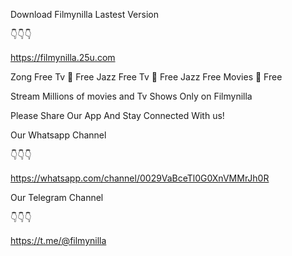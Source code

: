 Download Filmynilla Lastest Version

👇👇👇

https://filmynilla.25u.com


Zong Free Tv 💯 Free
Jazz Free Tv 💯 Free
Jazz Free Movies 💯 Free

Stream Millions of movies and Tv Shows Only on Filmynilla

Please Share Our App And Stay Connected With us!

Our Whatsapp Channel

👇👇👇

https://whatsapp.com/channel/0029VaBceTl0G0XnVMMrJh0R

Our Telegram Channel

👇👇👇

https://t.me/@filmynilla
